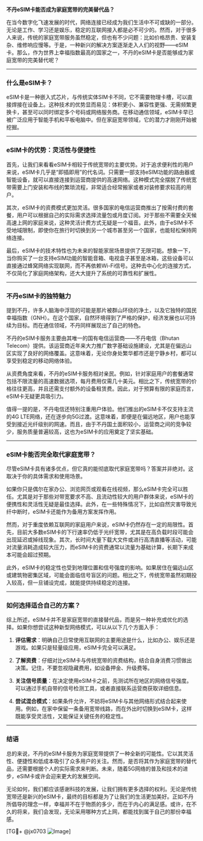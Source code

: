 **不丹eSIM卡能否成为家庭宽带的完美替代品？**

在当今数字化飞速发展的时代，网络连接已经成为我们生活中不可或缺的一部分。无论是工作、学习还是娱乐，稳定的互联网接入都是必不可少的。然而，对于很多人来说，传统的家庭宽带服务虽然稳定，但也有不少问题：比如价格昂贵、安装复杂、维修响应慢等。于是，一种新兴的解决方案逐渐走入人们的视野——eSIM卡。那么，作为世界上幸福指数最高的国家之一，不丹的eSIM卡是否能够成为家庭宽带的完美替代呢？

---

### **什么是eSIM卡？**
eSIM卡是一种嵌入式芯片，与传统实体SIM卡不同，它不需要物理卡槽，可以直接焊接在设备上。这种技术的优势显而易见：体积更小、兼容性更强、无需频繁更换卡，甚至可以同时绑定多个号码或网络服务商。在移动通信领域，eSIM卡早已被广泛应用于智能手机和平板电脑中。但在家庭宽带领域，它的潜力才刚刚开始被挖掘。

---

### **eSIM卡的优势：灵活性与便捷性**
首先，让我们来看看eSIM卡相较于传统宽带的主要优势。对于追求便利性的用户来说，eSIM卡几乎是“即插即用”的代名词。只需要一部支持eSIM功能的路由器或智能设备，就可以直接连接到运营商提供的高速网络。这种模式完全摆脱了传统宽带需要上门安装和布线的繁琐流程，非常适合经常搬家或者对装修要求较高的用户。

其次，eSIM卡的资费模式更加灵活。很多国家的电信运营商推出了按需付费的套餐，用户可以根据自己的实际需求选择流量包或月度订阅。对于那些不需要全天候高速上网的家庭来说，这种灵活计费方式无疑是一个福音。此外，由于eSIM卡不受地域限制，即使你在旅行时切换到另一个城市甚至另一个国家，也能轻松保持网络连接。

最后，eSIM卡的技术特性也为未来的智能家居场景提供了无限可能。想象一下，当你购买了一台支持eSIM功能的智能音箱、电视盒子甚至是冰箱，这些设备可以直接通过蜂窝网络实现联网，而不再依赖Wi-Fi信号。这种去中心化的连接方式，不仅简化了家庭网络架构，还大大提升了系统的可靠性和扩展性。

---

### **不丹eSIM卡的独特魅力**
提到不丹，许多人脑海中浮现的可能是那片被群山环绕的净土，以及它独特的国民幸福指数（GNH）。在这个国家，自然环境得到了严格的保护，经济发展也以可持续为目标。而在通信领域，不丹同样展现出了自己的特色。

不丹的eSIM卡服务主要由其唯一的国有电信运营商——不丹电信（Bhutan Telecom）提供。该运营商近年来大力推广数字基础设施建设，尤其是在偏远山区实现了良好的网络覆盖。这意味着，无论你身处繁华都市还是宁静乡村，都可以享受到稳定的移动网络体验。

从资费角度来看，不丹的eSIM卡服务相对亲民。例如，针对家庭用户的套餐通常包括不限流量的高速数据选项，每月费用仅需几十美元。相比之下，传统宽带的价格往往更高，并且还需支付额外的设备租赁费。因此，对于预算有限的家庭而言，eSIM卡无疑更具吸引力。

值得一提的是，不丹电信还特别注重用户体验。他们推出的eSIM卡不仅支持主流的4G LTE网络，还在逐步向5G过渡。这意味着，即便是在偏远地区，用户也能享受到接近光纤级别的网速。而且，由于不丹国土面积较小，运营商之间的竞争较少，服务质量普遍较高，这也为eSIM卡的应用奠定了坚实基础。

---

### **eSIM卡能否完全取代家庭宽带？**
尽管eSIM卡具有诸多优点，但它真的能彻底取代家庭宽带吗？答案并非绝对。这取决于你的具体需求和使用场景。

如果你只是偶尔在家办公、浏览网页或观看在线视频，那么eSIM卡完全可以胜任。尤其是对于那些对带宽要求不高、且流动性较大的用户群体来说，eSIM卡的便携性和灵活性无疑是最佳选择。此外，在一些特殊情况下，比如自然灾害导致光纤中断时，eSIM卡还能作为备用方案发挥作用。

然而，对于重度依赖互联网的家庭用户来说，eSIM卡仍然存在一定的局限性。首先，目前大多数eSIM卡的下行速率仍低于光纤宽带，尤其是在高负载时段可能会出现延迟或掉线现象。其次，长时间大量下载大文件或进行高清直播等活动，可能对流量消耗造成较大压力，而eSIM卡的资费通常以流量为基础计算，长期下来成本可能会超过预期。

此外，eSIM卡的稳定性也受到地理位置和信号强度的影响。如果居住在偏远山区或建筑物密集区域，可能会面临信号盲区的问题。相比之下，传统宽带虽然初期投入较高，但一旦铺设完成，就能提供持续稳定的连接。

---

### **如何选择适合自己的方案？**
综上所述，eSIM卡并不是家庭宽带的直接替代品，而是另一种补充或优化的选择。如果你想尝试这种新型网络模式，可以从以下几个方面入手：

1. **评估需求**：明确自己日常使用互联网的主要用途是什么，比如办公、娱乐还是游戏。如果只是轻量级应用，eSIM卡完全可以满足。
   
2. **了解资费**：仔细对比eSIM卡与传统宽带的资费结构，结合自身消费习惯做出决策。记住，不要忽视隐藏费用，如设备押金、升级费等。

3. **关注信号质量**：在决定使用eSIM卡之前，先测试所在地区的网络信号强度。可以通过手机自带的信号检测工具，或者直接联系运营商获取详细信息。

4. **尝试混合模式**：如果条件允许，不妨将eSIM卡与其他网络形式结合起来使用。例如，在家中保留一条备用宽带线路，而在外出时切换到eSIM卡，这样既能享受灵活性，又能保证关键任务的稳定性。

---

### **结语**
总的来说，不丹的eSIM卡服务为家庭宽带提供了一种全新的可能性。它以其灵活性、便捷性和低成本吸引了众多用户的关注。然而，是否将其作为家庭宽带的替代品，还需要根据个人的实际需求来判断。未来，随着5G网络的普及和技术的进步，eSIM卡或许会迎来更大的发展空间。

无论如何，我们都应该感谢科技的发展，让我们拥有更多选择的权利。无论是传统宽带还是新兴的eSIM卡，最终的目标都是为了让我们的生活更加美好。正如不丹所倡导的理念一样，幸福并不在于物质的多少，而在于内心的满足感。或许，在不久的将来，我们会发现，无论采用哪种方式上网，都能找到属于自己的那份幸福感。

[TG💪+ @jx0703 ![Image](https://github.com/user-attachments/assets/dbca1d08-cadb-493c-b0ec-ad6f7a83f270)]